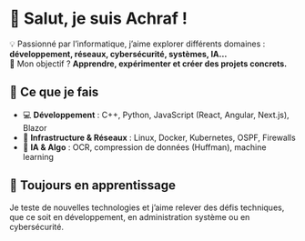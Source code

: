 # 👋 Salut, je suis Achraf !  

💡 Passionné par l’informatique, j’aime explorer différents domaines : **développement, réseaux, cybersécurité, systèmes, IA…**  
🎯 Mon objectif ? **Apprendre, expérimenter et créer des projets concrets.**  

## 🚀 Ce que je fais  
- 💻 **Développement** : C++, Python, JavaScript (React, Angular, Next.js), Blazor  
- 🔧 **Infrastructure & Réseaux** : Linux, Docker, Kubernetes, OSPF, Firewalls  
- 🤖 **IA & Algo** : OCR, compression de données (Huffman), machine learning  

## 🌱 Toujours en apprentissage  
Je teste de nouvelles technologies et j’aime relever des défis techniques, que ce soit en développement, en administration système ou en cybersécurité.  



